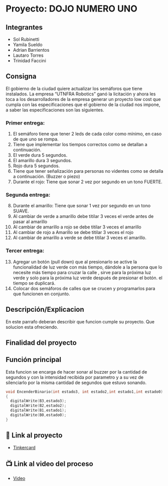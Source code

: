 # Proyecto: DOJO NUMERO UNO

## Integrantes 
- Sol Rubinetti
- Yamila Sueldo
- Adrian Barrientos
- Lautaro Torres
- Trinidad Faccini

## Consigna
El gobierno de la ciudad quiere actualizar los semáforos que tiene instalados. La empresa  “UTNFRA Robotics” ganó la licitación y ahora les toca a los desarrolladores de la empresa generar  un proyecto low cost que cumpla con las especificaciones que el gobierno de la ciudad nos  impone, a saber las especificaciones son las siguientes. 

### Primer entrega:
1. El semáforo tiene que tener 2 leds de cada color como mínimo, en caso de que uno se  rompa. 
2. Tiene que implementar los tiempos correctos como se detallan a continuación. 
3. El verde dura 5 segundos. 
4. El amarillo dura 3 segundos. 
5. Rojo dura 5 segundos. 
6. Tiene que tener señalización para personas no videntes como se detalla a  continuación. (Buzzer o piezo)
7. Durante el rojo: Tiene que sonar 2 vez por segundo en un tono FUERTE. 

### Segunda entrega: 
8. Durante el amarillo: Tiene que sonar 1 vez por segundo en un tono SUAVE. 
9. Al cambiar de verde a amarillo debe titilar 3 veces el verde antes de pasar al amarillo
10. Al cambiar de amarillo a rojo se debe titilar 3 veces el amarillo
11. Al cambiar de rojo a Amarillo se debe titilar 3 veces el rojo
12. Al cambiar de amarillo a verde se debe titilar 3 veces el amarillo.

### Tercer entrega: 
13. Agregar un botón (pull down) que al presionarlo se active la funcionalidad de luz verde con más tiempo, dándole a la persona que lo necesite más tiempo para cruzar la calle , sirve para la próxima luz verde y solo para la próxima luz verde después de presionar el botón. el tiempo se duplicará. 
14. Colocar dos semáforos de calles que se crucen  y programarlos para que funcionen en conjunto.

## Descripción/Explicacion
En este parrafo deberan describir que funcion cumple su proyecto. Que solucion esta ofreciendo.

## Finalidad del proyecto

## Función principal
Esta funcion se encarga de hacer sonar al buzzer por la cantidad de segundos y con la intensidad recibida por parametro y a su vez de silenciarlo por la misma cantidad de segundos que estuvo sonando.

~~~ C (lenguaje en el que esta escrito)
void EncenderBinario(int estado3, int estado2,int estado1,int estado0)
{
  digitalWrite(B3,estado3);
  digitalWrite(B2,estado2);
  digitalWrite(B1,estado1);
  digitalWrite(B0,estado0);
}
~~~

## :robot: Link al proyecto
- [Tinkercard](https://www.tinkercad.com/things/8tPHbv0orHG)
## :tv: Link al video del proceso
- [Video]()







